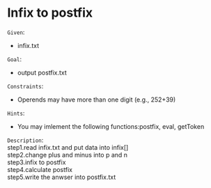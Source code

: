 Infix to postfix  
==========================
`Given`:  
* infix.txt   

`Goal`:  
* output postfix.txt    

`Constraints`:  
* Operends may have more than one digit (e.g., 252+39)

`Hints`:  
* You may imlement the following functions:postfix, eval, getToken  

`Description`:  
step1.read infix.txt and put data into infix[]  
step2.change plus and minus into p and n  
step3.infix to postfix  
step4.calculate postfix  
step5.write the anwser into postfix.txt  
